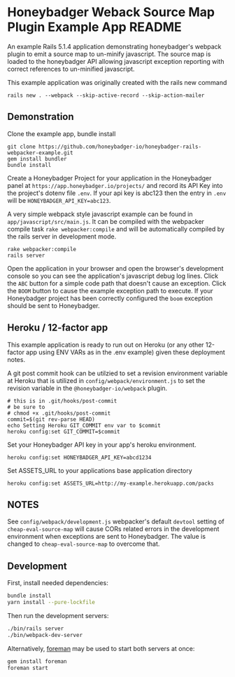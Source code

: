 # Honeybadger Weback Source Map Plugin Example App README

An example Rails 5.1.4 application demonstrating honeybadger's webpack plugin
to emit a source map to un-minify javascript. The source map is loaded to the
honeybadger API allowing javascript exception reporting with correct references
to un-minified javascript.

This example application was originally created with the rails new command

```
rails new . --webpack --skip-active-record --skip-action-mailer
```

## Demonstration

Clone the example app, bundle install

```
git clone https://github.com/honeybadger-io/honeybadger-rails-webpacker-example.git
gem install bundler
bundle install
```

Create a Honeybadger Project for your application in the Honeybadger panel at
`https://app.honeybadger.io/projects/` and record its API Key into the
project's dotenv file `.env`. If your api key is abc123 then the entry in
`.env` will be `HONEYBADGER_API_KEY=abc123`.

A very simple webpack style javascript example can be found in
`app/javascript/src/main.js`. It can be compiled with the webpacker compile
task `rake webpacker:compile` and will be automatically compiled by the rails
server in development mode.

```
rake webpacker:compile
rails server
```

Open the application in your browser and open the browser's development console
so you can see the application's javascript debug log lines. Click the `ABC`
button for a simple code path that doesn't cause an exception. Click the `BOOM`
button to cause the example exception path to execute. If your Honeybadger
project has been correctly configured the `boom` exception should be sent to
Honeybadger.

## Heroku / 12-factor app

This example application is ready to run out on Heroku (or any other 12-factor
app using ENV VARs as in the .env example) given these deployment notes.

A git post commit hook can be utilzied to set a revision environment variable
at Heroku that is utilized in `config/webpack/environment.js` to set the
revision variable in the `@honeybadger-io/webpack` plugin.

```shell
# this is in .git/hooks/post-commit
# be sure to
# chmod +x .git/hooks/post-commit
commit=$(git rev-parse HEAD)
echo Setting Heroku GIT_COMMIT env var to $commit
heroku config:set GIT_COMMIT=$commit
```

Set your Honeybadger API key in your app's heroku environment.

```
heroku config:set HONEYBADGER_API_KEY=abcd1234
```

Set ASSETS_URL to your applications base application directory

```
heroku config:set ASSETS_URL=http://my-example.herokuapp.com/packs
```


## NOTES

See `config/webpack/development.js` webpacker's default `devtool` setting of
`cheap-eval-source-map` will cause CORs related errors in the development
environment when exceptions are sent to Honeybadger. The value is changed to
`cheap-eval-source-map` to overcome that.


## Development

First, install needed dependencies:

```sh
bundle install
yarn install --pure-lockfile
```

Then run the development servers:

```sh
./bin/rails server
./bin/webpack-dev-server
```

Alternatively, [foreman](http://ddollar.github.io/foreman/) may be used to start
both servers at once:

```sh
gem install foreman
foreman start
```
